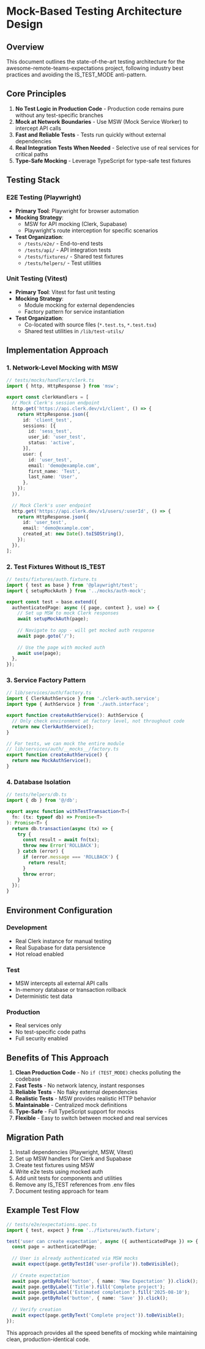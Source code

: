 # Mock-Based Testing Architecture Design

## Overview
This document outlines the state-of-the-art testing architecture for the awesome-remote-teams-expectations project, following industry best practices and avoiding the IS_TEST_MODE anti-pattern.

## Core Principles
1. **No Test Logic in Production Code** - Production code remains pure without any test-specific branches
2. **Mock at Network Boundaries** - Use MSW (Mock Service Worker) to intercept API calls
3. **Fast and Reliable Tests** - Tests run quickly without external dependencies
4. **Real Integration Tests When Needed** - Selective use of real services for critical paths
5. **Type-Safe Mocking** - Leverage TypeScript for type-safe test fixtures

## Testing Stack

### E2E Testing (Playwright)
- **Primary Tool**: Playwright for browser automation
- **Mocking Strategy**: 
  - MSW for API mocking (Clerk, Supabase)
  - Playwright's route interception for specific scenarios
- **Test Organization**:
  - `/tests/e2e/` - End-to-end tests
  - `/tests/api/` - API integration tests
  - `/tests/fixtures/` - Shared test fixtures
  - `/tests/helpers/` - Test utilities

### Unit Testing (Vitest)
- **Primary Tool**: Vitest for fast unit testing
- **Mocking Strategy**:
  - Module mocking for external dependencies
  - Factory pattern for service instantiation
- **Test Organization**:
  - Co-located with source files (`*.test.ts`, `*.test.tsx`)
  - Shared test utilities in `/lib/test-utils/`

## Implementation Approach

### 1. Network-Level Mocking with MSW

```typescript
// tests/mocks/handlers/clerk.ts
import { http, HttpResponse } from 'msw';

export const clerkHandlers = [
  // Mock Clerk's session endpoint
  http.get('https://api.clerk.dev/v1/client', () => {
    return HttpResponse.json({
      id: 'client_test',
      sessions: [{
        id: 'sess_test',
        user_id: 'user_test',
        status: 'active',
      }],
      user: {
        id: 'user_test',
        email: 'demo@example.com',
        first_name: 'Test',
        last_name: 'User',
      },
    });
  }),
  
  // Mock Clerk's user endpoint
  http.get('https://api.clerk.dev/v1/users/:userId', () => {
    return HttpResponse.json({
      id: 'user_test',
      email: 'demo@example.com',
      created_at: new Date().toISOString(),
    });
  }),
];
```

### 2. Test Fixtures Without IS_TEST

```typescript
// tests/fixtures/auth.fixture.ts
import { test as base } from '@playwright/test';
import { setupMockAuth } from '../mocks/auth-mock';

export const test = base.extend({
  authenticatedPage: async ({ page, context }, use) => {
    // Set up MSW to mock Clerk responses
    await setupMockAuth(page);
    
    // Navigate to app - will get mocked auth response
    await page.goto('/');
    
    // Use the page with mocked auth
    await use(page);
  },
});
```

### 3. Service Factory Pattern

```typescript
// lib/services/auth/factory.ts
import { ClerkAuthService } from './clerk-auth.service';
import type { AuthService } from './auth.interface';

export function createAuthService(): AuthService {
  // Only check environment at factory level, not throughout code
  return new ClerkAuthService();
}

// For tests, we can mock the entire module
// lib/services/auth/__mocks__/factory.ts
export function createAuthService() {
  return new MockAuthService();
}
```

### 4. Database Isolation

```typescript
// tests/helpers/db.ts
import { db } from '@/db';

export async function withTestTransaction<T>(
  fn: (tx: typeof db) => Promise<T>
): Promise<T> {
  return db.transaction(async (tx) => {
    try {
      const result = await fn(tx);
      throw new Error('ROLLBACK');
    } catch (error) {
      if (error.message === 'ROLLBACK') {
        return result;
      }
      throw error;
    }
  });
}
```

## Environment Configuration

### Development
- Real Clerk instance for manual testing
- Real Supabase for data persistence
- Hot reload enabled

### Test
- MSW intercepts all external API calls
- In-memory database or transaction rollback
- Deterministic test data

### Production
- Real services only
- No test-specific code paths
- Full security enabled

## Benefits of This Approach

1. **Clean Production Code** - No `if (TEST_MODE)` checks polluting the codebase
2. **Fast Tests** - No network latency, instant responses
3. **Reliable Tests** - No flaky external dependencies
4. **Realistic Tests** - MSW provides realistic HTTP behavior
5. **Maintainable** - Centralized mock definitions
6. **Type-Safe** - Full TypeScript support for mocks
7. **Flexible** - Easy to switch between mocked and real services

## Migration Path

1. Install dependencies (Playwright, MSW, Vitest)
2. Set up MSW handlers for Clerk and Supabase
3. Create test fixtures using MSW
4. Write e2e tests using mocked auth
5. Add unit tests for components and utilities
6. Remove any IS_TEST references from .env files
7. Document testing approach for team

## Example Test Flow

```typescript
// tests/e2e/expectations.spec.ts
import { test, expect } from '../fixtures/auth.fixture';

test('user can create expectation', async ({ authenticatedPage }) => {
  const page = authenticatedPage;
  
  // User is already authenticated via MSW mocks
  await expect(page.getByTestId('user-profile')).toBeVisible();
  
  // Create expectation
  await page.getByRole('button', { name: 'New Expectation' }).click();
  await page.getByLabel('Title').fill('Complete project');
  await page.getByLabel('Estimated completion').fill('2025-08-10');
  await page.getByRole('button', { name: 'Save' }).click();
  
  // Verify creation
  await expect(page.getByText('Complete project')).toBeVisible();
});
```

This approach provides all the speed benefits of mocking while maintaining clean, production-identical code.
